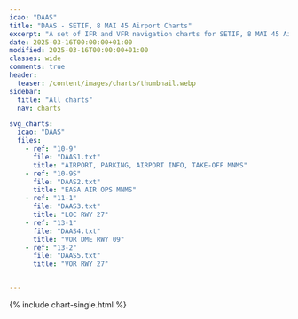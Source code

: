 ```yaml
---
icao: "DAAS" 
title: "DAAS - SETIF, 8 MAI 45 Airport Charts"
excerpt: "A set of IFR and VFR navigation charts for SETIF, 8 MAI 45 Airport"
date: 2025-03-16T00:00:00+01:00
modified: 2025-03-16T00:00:00+01:00
classes: wide
comments: true
header:
  teaser: /content/images/charts/thumbnail.webp
sidebar:
  title: "All charts"
  nav: charts

svg_charts:
  icao: "DAAS"
  files:
    - ref: "10-9"
      file: "DAAS1.txt"
      title: "AIRPORT, PARKING, AIRPORT INFO, TAKE-OFF MNMS"
    - ref: "10-9S"
      file: "DAAS2.txt"
      title: "EASA AIR OPS MNMS"
    - ref: "11-1"
      file: "DAAS3.txt"
      title: "LOC RWY 27"
    - ref: "13-1"
      file: "DAAS4.txt"
      title: "VOR DME RWY 09"
    - ref: "13-2"
      file: "DAAS5.txt"
      title: "VOR RWY 27"


---
```


{% include chart-single.html %}